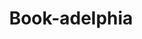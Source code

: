 ---
pid: LLP116
title: Book-adelphia
location_transcription: Near the Main Free Library
zipcode: '19147'
outside_phl: 
neighborhood: Queen Village,Bella Vista,Pennsport,Italian Market
age: '11'
age_range: 6-13
instagram: 
image_file_name: LLP_116.jpg
proposal_transcription: 
topic: Education
topic_summary: '0'
type: Sculpture Statue,Book
keywords_other: book
credit: Random Student 2
image_labels: castle, knight, battle, king, princess, unicorn, jewels
twitter: 
facebook: 
permalink: "/monuments/llp116/"
layout: item-page
---
